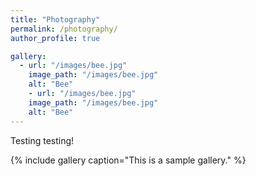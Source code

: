 ```yaml
---
title: "Photography"
permalink: /photography/
author_profile: true

gallery:
  - url: "/images/bee.jpg"
    image_path: "/images/bee.jpg"
    alt: "Bee"
    - url: "/images/bee.jpg"
    image_path: "/images/bee.jpg"
    alt: "Bee"
---
```


Testing testing!

{% include gallery caption="This is a sample gallery." %}
